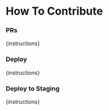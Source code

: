 How To Contribute
======

### PRs
{instructions}

### Deploy
{instructions}

### Deploy to Staging
{instructions}
